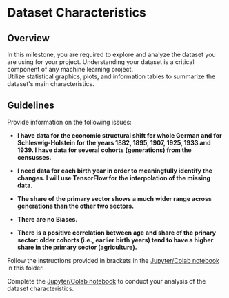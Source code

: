 # Dataset Characteristics

## Overview

In this milestone, you are required to explore and analyze the dataset you are using for your project. Understanding your dataset is a critical component of any machine learning project.  
Utilize statistical graphics, plots, and information tables to summarize the dataset's main characteristics.

## Guidelines

Provide information on the following issues:

- **I have data for the economic structural shift for whole German and for Schleswig-Holstein for the years 1882, 1895, 1907, 1925, 1933 and 1939. I have data for several cohorts (generations) from the censusses.** 

- **I need data for each birth year in order to meaningfully identify the changes. I will use TensorFlow for the interpolation of the missing data.**

- **The share of the primary sector shows a much wider range across generations than the other two sectors.**

- **There are no Biases.**

- **There is a positive correlation between age and share of the prinary sector: older cohorts (i.e., earlier birth years) tend to have a higher share in the primary sector (agriculture).**

Follow the instructions provided in brackets in the [Jupyter/Colab notebook](exploratory_data_analysis.ipynb) in this folder.

Complete the [Jupyter/Colab notebook](exploratory_data_analysis.ipynb) to conduct your analysis of the dataset characteristics.
